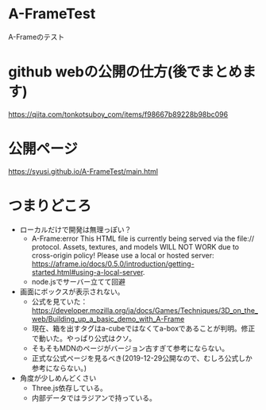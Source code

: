 # A-FrameTest
A-Frameのテスト

# github webの公開の仕方(後でまとめます)
https://qiita.com/tonkotsuboy_com/items/f98667b89228b98bc096

# 公開ページ
https://syusi.github.io/A-FrameTest/main.html


# つまりどころ
- ローカルだけで開発は無理っぽい？
    - A-Frame:error This HTML file is currently being served via the file:// protocol. Assets, textures, and models WILL NOT WORK due to cross-origin policy! Please use a local or hosted server: https://aframe.io/docs/0.5.0/introduction/getting-started.html#using-a-local-server. 
    - node.jsでサーバー立てて回避
- 画面にボックスが表示されない。
    - 公式を見ていた：https://developer.mozilla.org/ja/docs/Games/Techniques/3D_on_the_web/Building_up_a_basic_demo_with_A-Frame
    - 現在、箱を出すタグはa-cubeではなくてa-boxであることが判明。修正で動いた。やっぱり公式はクソ。
    - そもそもMDNのページがバージョン古すぎて参考にならない。
    - 正式な公式ページを見るべき(2019-12-29公開なので、むしろ公式しか参考にならない。)
- 角度が少しめんどくさい
    - Three.js依存している。
    - 内部データではラジアンで持っている。